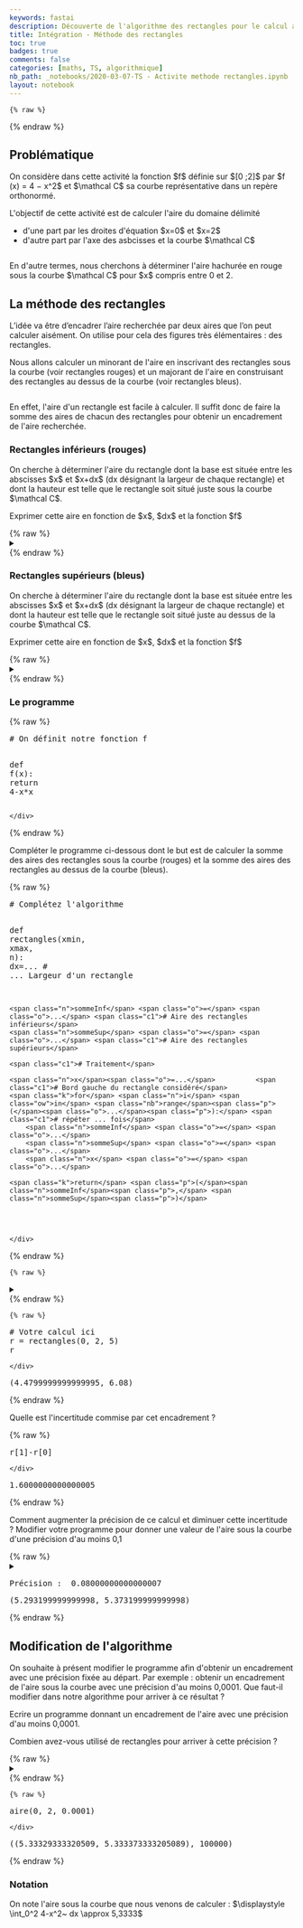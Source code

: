 ```yaml
---
keywords: fastai
description: Découverte de l'algorithme des rectangles pour le calcul approché d'une intégrale
title: Intégration - Méthode des rectangles
toc: true
badges: true
comments: false
categories: [maths, TS, algorithmique]
nb_path: _notebooks/2020-03-07-TS - Activite methode rectangles.ipynb
layout: notebook
---
```


<!--
#################################################
### THIS FILE WAS AUTOGENERATED! DO NOT EDIT! ###
#################################################
# file to edit: _notebooks/2020-03-07-TS - Activite methode rectangles.ipynb
-->

<div class="container" id="notebook-container">
        
    {% raw %}
    
<div class="cell border-box-sizing code_cell rendered">

</div>
    {% endraw %}

<div class="cell border-box-sizing text_cell rendered"><div class="inner_cell">
<div class="text_cell_render border-box-sizing rendered_html">
<h2 id="Probl&#233;matique">Probl&#233;matique<a class="anchor-link" href="#Probl&#233;matique"> </a></h2>
</div>
</div>
</div>
<div class="cell border-box-sizing text_cell rendered"><div class="inner_cell">
<div class="text_cell_render border-box-sizing rendered_html">
<p>On considère dans cette activité la fonction $f$ définie sur
$[0 ;2]$ par $f (x) = 4 − x^2$ et $\mathcal C$ sa courbe représentative dans
un repère orthonormé.</p>
<p>L'objectif de cette activité est de calculer l'aire du domaine délimité</p>
<ul>
<li>d'une part par les droites d'équation $x=0$ et $x=2$</li>
<li>d'autre part par l'axe des asbcisses et la courbe $\mathcal C$</li>
</ul>
<p><img src="/images/copied_from_nb/my_icons/img1.png" alt=""></p>
<p>En d'autre termes, nous cherchons à déterminer l'aire hachurée en rouge sous la courbe $\mathcal C$ pour $x$ compris entre 0 et 2.</p>

</div>
</div>
</div>
<div class="cell border-box-sizing text_cell rendered"><div class="inner_cell">
<div class="text_cell_render border-box-sizing rendered_html">
<h2 id="La-m&#233;thode-des-rectangles">La m&#233;thode des rectangles<a class="anchor-link" href="#La-m&#233;thode-des-rectangles"> </a></h2>
</div>
</div>
</div>
<div class="cell border-box-sizing text_cell rendered"><div class="inner_cell">
<div class="text_cell_render border-box-sizing rendered_html">
<p>L’idée va être d’encadrer l’aire recherchée par deux aires que l’on peut calculer aisément. On utilise pour
cela des figures très élémentaires : des rectangles.</p>
<p>Nous allons calculer un minorant de l'aire en inscrivant des rectangles sous la courbe (voir rectangles rouges) et un majorant de l'aire en construisant des rectangles au dessus de la courbe (voir rectangles bleus).</p>
<p><img src="/images/copied_from_nb/my_icons/img2.png" alt=""></p>
<p>En effet, l'aire d'un rectangle est facile à calculer. Il suffit donc de faire la somme des aires de chacun des rectangles pour obtenir un encadrement de l'aire recherchée.</p>

</div>
</div>
</div>
<div class="cell border-box-sizing text_cell rendered"><div class="inner_cell">
<div class="text_cell_render border-box-sizing rendered_html">
<h3 id="Rectangles-inf&#233;rieurs-(rouges)">Rectangles inf&#233;rieurs (rouges)<a class="anchor-link" href="#Rectangles-inf&#233;rieurs-(rouges)"> </a></h3>
</div>
</div>
</div>
<div class="cell border-box-sizing text_cell rendered"><div class="inner_cell">
<div class="text_cell_render border-box-sizing rendered_html">
<p>On cherche à déterminer l'aire du rectangle dont la base est située entre les abscisses $x$ et $x+dx$ (dx désignant la largeur de chaque rectangle) et dont la hauteur est telle que le rectangle soit situé juste sous la courbe $\mathcal C$.</p>
<p>Exprimer cette aire en fonction de $x$, $dx$ et la fonction $f$</p>

</div>
</div>
</div>
    {% raw %}
    
<div class="cell border-box-sizing code_cell rendered">
<details class="description">
      <summary class="btn btn-sm" data-open="Hide Code" data-close="Show Code"></summary>
        <p><div class="input">

<div class="inner_cell">
    <div class="input_area">
<div class=" highlight hl-ipython3"><pre><span></span><span class="c1"># collapse</span>

<span class="c1"># aireInf = dx * f(x+dx)</span>
</pre></div>

    </div>
</div>
</div>
</p>
    </details>
</div>
    {% endraw %}

<div class="cell border-box-sizing text_cell rendered"><div class="inner_cell">
<div class="text_cell_render border-box-sizing rendered_html">
<h3 id="Rectangles-sup&#233;rieurs-(bleus)">Rectangles sup&#233;rieurs (bleus)<a class="anchor-link" href="#Rectangles-sup&#233;rieurs-(bleus)"> </a></h3>
</div>
</div>
</div>
<div class="cell border-box-sizing text_cell rendered"><div class="inner_cell">
<div class="text_cell_render border-box-sizing rendered_html">
<p>On cherche à déterminer l'aire du rectangle dont la base est située entre les abscisses $x$ et $x+dx$ (dx désignant la largeur de chaque rectangle) et dont la hauteur est telle que le rectangle soit situé juste au dessus de la courbe $\mathcal C$.</p>
<p>Exprimer cette aire en fonction de $x$, $dx$ et la fonction $f$</p>

</div>
</div>
</div>
    {% raw %}
    
<div class="cell border-box-sizing code_cell rendered">
<details class="description">
      <summary class="btn btn-sm" data-open="Hide Code" data-close="Show Code"></summary>
        <p><div class="input">

<div class="inner_cell">
    <div class="input_area">
<div class=" highlight hl-ipython3"><pre><span></span><span class="c1"># collapse</span>

<span class="c1"># aireSup = dx * f(x)</span>
</pre></div>

    </div>
</div>
</div>
</p>
    </details>
</div>
    {% endraw %}

<div class="cell border-box-sizing text_cell rendered"><div class="inner_cell">
<div class="text_cell_render border-box-sizing rendered_html">
<h3 id="Le-programme">Le programme<a class="anchor-link" href="#Le-programme"> </a></h3>
</div>
</div>
</div>
    {% raw %}
    
<div class="cell border-box-sizing code_cell rendered">
<div class="input">

<div class="inner_cell">
    <div class="input_area">
<div class=" highlight hl-ipython3"><pre><span></span><span class="c1"># On définit notre fonction f</span>

<span class="k">def</span> <span class="nf">f</span><span class="p">(</span><span class="n">x</span><span class="p">):</span>
    <span class="k">return</span> <span class="mi">4</span><span class="o">-</span><span class="n">x</span><span class="o">*</span><span class="n">x</span>
</pre></div>

    </div>
</div>
</div>

</div>
    {% endraw %}

<div class="cell border-box-sizing text_cell rendered"><div class="inner_cell">
<div class="text_cell_render border-box-sizing rendered_html">
<p>Compléter le programme ci-dessous dont le but est de calculer la somme des aires des rectangles sous la courbe (rouges) et la somme des aires des rectangles au dessus de la courbe (bleus).</p>

</div>
</div>
</div>
    {% raw %}
    
<div class="cell border-box-sizing code_cell rendered">
<div class="input">

<div class="inner_cell">
    <div class="input_area">
<div class=" highlight hl-ipython3"><pre><span></span><span class="c1"># Complétez l&#39;algorithme</span>

<span class="k">def</span> <span class="nf">rectangles</span><span class="p">(</span><span class="n">xmin</span><span class="p">,</span> <span class="n">xmax</span><span class="p">,</span> <span class="n">n</span><span class="p">):</span>
    <span class="n">dx</span><span class="o">=...</span>         <span class="c1"># ... Largeur d&#39;un rectangle</span>

    <span class="n">sommeInf</span> <span class="o">=</span> <span class="o">...</span> <span class="c1"># Aire des rectangles inférieurs</span>
    <span class="n">sommeSup</span> <span class="o">=</span> <span class="o">...</span> <span class="c1"># Aire des rectangles supérieurs</span>

    <span class="c1"># Traitement</span>

    <span class="n">x</span><span class="o">=...</span>          <span class="c1"># Bord gauche du rectangle considéré</span>
    <span class="k">for</span> <span class="n">i</span> <span class="ow">in</span> <span class="nb">range</span><span class="p">(</span><span class="o">...</span><span class="p">):</span> <span class="c1"># répéter ... fois</span>
        <span class="n">sommeInf</span> <span class="o">=</span> <span class="o">...</span>
        <span class="n">sommeSup</span> <span class="o">=</span> <span class="o">...</span>
        <span class="n">x</span> <span class="o">=</span> <span class="o">...</span>

    <span class="k">return</span> <span class="p">(</span><span class="n">sommeInf</span><span class="p">,</span> <span class="n">sommeSup</span><span class="p">)</span>
</pre></div>

    </div>
</div>
</div>

</div>
    {% endraw %}

    {% raw %}
    
<div class="cell border-box-sizing code_cell rendered">
<details class="description">
      <summary class="btn btn-sm" data-open="Hide Code" data-close="Show Code"></summary>
        <p><div class="input">

<div class="inner_cell">
    <div class="input_area">
<div class=" highlight hl-ipython3"><pre><span></span><span class="c1"># collapse</span>
<span class="k">def</span> <span class="nf">rectangles</span><span class="p">(</span><span class="n">xmin</span><span class="p">,</span> <span class="n">xmax</span><span class="p">,</span> <span class="n">n</span><span class="p">):</span>
    <span class="n">dx</span><span class="o">=</span><span class="p">(</span><span class="n">xmax</span> <span class="o">-</span> <span class="n">xmin</span><span class="p">)</span> <span class="o">/</span> <span class="n">n</span> <span class="c1"># ... Largeur d&#39;un rectangle</span>

    <span class="n">sommeInf</span> <span class="o">=</span> <span class="mi">0</span> <span class="c1"># Aire des rectangles inférieurs</span>
    <span class="n">sommeSup</span> <span class="o">=</span> <span class="mi">0</span> <span class="c1"># Aire des rectangles supérieurs</span>

    <span class="c1"># Traitement</span>

    <span class="n">x</span><span class="o">=</span><span class="n">xmin</span>       <span class="c1"># Bord gauche du rectangle considéré</span>
    <span class="k">for</span> <span class="n">i</span> <span class="ow">in</span> <span class="nb">range</span><span class="p">(</span><span class="n">n</span><span class="p">):</span>   <span class="c1"># Répéter n fois</span>
        <span class="n">sommeInf</span> <span class="o">=</span> <span class="n">sommeInf</span> <span class="o">+</span> <span class="n">dx</span><span class="o">*</span><span class="n">f</span><span class="p">(</span><span class="n">x</span><span class="o">+</span><span class="n">dx</span><span class="p">)</span>
        <span class="n">sommeSup</span> <span class="o">=</span> <span class="n">sommeSup</span> <span class="o">+</span> <span class="n">dx</span><span class="o">*</span><span class="n">f</span><span class="p">(</span><span class="n">x</span><span class="p">)</span>
        <span class="n">x</span> <span class="o">=</span> <span class="n">x</span> <span class="o">+</span> <span class="n">dx</span>

    <span class="k">return</span> <span class="p">(</span><span class="n">sommeInf</span><span class="p">,</span> <span class="n">sommeSup</span><span class="p">)</span>
</pre></div>

    </div>
</div>
</div>
</p>
    </details>
</div>
    {% endraw %}

    {% raw %}
    
<div class="cell border-box-sizing code_cell rendered">
<div class="input">

<div class="inner_cell">
    <div class="input_area">
<div class=" highlight hl-ipython3"><pre><span></span><span class="c1"># Votre calcul ici </span>
<span class="n">r</span> <span class="o">=</span> <span class="n">rectangles</span><span class="p">(</span><span class="mi">0</span><span class="p">,</span> <span class="mi">2</span><span class="p">,</span> <span class="mi">5</span><span class="p">)</span>
<span class="n">r</span>
</pre></div>

    </div>
</div>
</div>

<div class="output_wrapper">
<div class="output">

<div class="output_area">



<div class="output_text output_subarea output_execute_result">
<pre>(4.4799999999999995, 6.08)</pre>
</div>

</div>

</div>
</div>

</div>
    {% endraw %}

<div class="cell border-box-sizing text_cell rendered"><div class="inner_cell">
<div class="text_cell_render border-box-sizing rendered_html">
<p>Quelle est l'incertitude commise par cet encadrement ?</p>

</div>
</div>
</div>
    {% raw %}
    
<div class="cell border-box-sizing code_cell rendered">
<div class="input">

<div class="inner_cell">
    <div class="input_area">
<div class=" highlight hl-ipython3"><pre><span></span><span class="n">r</span><span class="p">[</span><span class="mi">1</span><span class="p">]</span><span class="o">-</span><span class="n">r</span><span class="p">[</span><span class="mi">0</span><span class="p">]</span>
</pre></div>

    </div>
</div>
</div>

<div class="output_wrapper">
<div class="output">

<div class="output_area">



<div class="output_text output_subarea output_execute_result">
<pre>1.6000000000000005</pre>
</div>

</div>

</div>
</div>

</div>
    {% endraw %}

<div class="cell border-box-sizing text_cell rendered"><div class="inner_cell">
<div class="text_cell_render border-box-sizing rendered_html">
<p>Comment augmenter la précision de ce calcul et diminuer cette incertitude ? Modifier votre programme pour donner une valeur de l'aire sous la courbe d'une précision d'au moins 0,1</p>

</div>
</div>
</div>
    {% raw %}
    
<div class="cell border-box-sizing code_cell rendered">
<details class="description">
      <summary class="btn btn-sm" data-open="Hide Code" data-close="Show Code"></summary>
        <p><div class="input">

<div class="inner_cell">
    <div class="input_area">
<div class=" highlight hl-ipython3"><pre><span></span><span class="c1"># collapse</span>

<span class="c1"># On augmente le nb de rectangles</span>
<span class="c1"># jusqu&#39;à obtenir la précision souhaitée</span>

<span class="n">r</span> <span class="o">=</span> <span class="n">rectangles</span><span class="p">(</span><span class="mi">0</span><span class="p">,</span> <span class="mi">2</span><span class="p">,</span> <span class="mi">100</span><span class="p">)</span>
<span class="nb">print</span><span class="p">(</span><span class="s2">&quot;Précision : &quot;</span><span class="p">,</span> <span class="n">r</span><span class="p">[</span><span class="mi">1</span><span class="p">]</span><span class="o">-</span><span class="n">r</span><span class="p">[</span><span class="mi">0</span><span class="p">])</span>
<span class="n">r</span>
</pre></div>

    </div>
</div>
</div>
</p>
    </details>
<div class="output_wrapper">
<div class="output">

<div class="output_area">

<div class="output_subarea output_stream output_stdout output_text">
<pre>Précision :  0.08000000000000007
</pre>
</div>
</div>

<div class="output_area">



<div class="output_text output_subarea output_execute_result">
<pre>(5.293199999999998, 5.373199999999998)</pre>
</div>

</div>

</div>
</div>

</div>
    {% endraw %}

<div class="cell border-box-sizing text_cell rendered"><div class="inner_cell">
<div class="text_cell_render border-box-sizing rendered_html">
<h2 id="Modification-de-l'algorithme">Modification de l'algorithme<a class="anchor-link" href="#Modification-de-l'algorithme"> </a></h2>
</div>
</div>
</div>
<div class="cell border-box-sizing text_cell rendered"><div class="inner_cell">
<div class="text_cell_render border-box-sizing rendered_html">
<p>On souhaite à présent modifier le programme afin d'obtenir un encadrement avec une précision fixée au départ. Par exemple : obtenir un encadrement de l'aire sous la courbe avec une précision d'au moins 0,0001. Que faut-il modifier dans notre algorithme pour arriver à ce résultat ?</p>

</div>
</div>
</div>
<div class="cell border-box-sizing text_cell rendered"><div class="inner_cell">
<div class="text_cell_render border-box-sizing rendered_html">
<p>Ecrire un programme donnant un encadrement de l'aire avec une précision d'au moins 0,0001.</p>
<p>Combien avez-vous utilisé de rectangles pour arriver à cette précision ?</p>

</div>
</div>
</div>
    {% raw %}
    
<div class="cell border-box-sizing code_cell rendered">
<details class="description">
      <summary class="btn btn-sm" data-open="Hide Code" data-close="Show Code"></summary>
        <p><div class="input">

<div class="inner_cell">
    <div class="input_area">
<div class=" highlight hl-ipython3"><pre><span></span><span class="c1"># collapse</span>

<span class="c1"># On introduit une boucle tant que </span>
<span class="c1"># pour obtenir la rpécision souhaitée :</span>
<span class="c1"># on appelle la fonction rectangles en multipliant par 10</span>
<span class="c1"># le nombre de rectangles à chaque nouvel appel</span>

<span class="k">def</span> <span class="nf">aire</span><span class="p">(</span><span class="n">xmin</span><span class="p">,</span> <span class="n">xmax</span><span class="p">,</span> <span class="n">prec</span><span class="p">):</span>
    <span class="n">p</span> <span class="o">=</span> <span class="mi">1</span>
    <span class="n">n</span><span class="o">=</span><span class="mi">1</span>
    <span class="k">while</span> <span class="n">p</span> <span class="o">&gt;</span> <span class="n">prec</span><span class="p">:</span>
        <span class="n">n</span> <span class="o">=</span> <span class="mi">10</span><span class="o">*</span><span class="n">n</span>
        <span class="n">r</span> <span class="o">=</span> <span class="n">rectangles</span><span class="p">(</span><span class="n">xmin</span><span class="p">,</span> <span class="n">xmax</span><span class="p">,</span> <span class="n">n</span><span class="p">)</span>
        <span class="n">p</span> <span class="o">=</span> <span class="n">r</span><span class="p">[</span><span class="mi">1</span><span class="p">]</span> <span class="o">-</span> <span class="n">r</span><span class="p">[</span><span class="mi">0</span><span class="p">]</span>
    <span class="k">return</span> <span class="p">(</span><span class="n">r</span><span class="p">,</span> <span class="n">n</span><span class="p">)</span>
</pre></div>

    </div>
</div>
</div>
</p>
    </details>
</div>
    {% endraw %}

    {% raw %}
    
<div class="cell border-box-sizing code_cell rendered">
<div class="input">

<div class="inner_cell">
    <div class="input_area">
<div class=" highlight hl-ipython3"><pre><span></span><span class="n">aire</span><span class="p">(</span><span class="mi">0</span><span class="p">,</span> <span class="mi">2</span><span class="p">,</span> <span class="mf">0.0001</span><span class="p">)</span>
</pre></div>

    </div>
</div>
</div>

<div class="output_wrapper">
<div class="output">

<div class="output_area">



<div class="output_text output_subarea output_execute_result">
<pre>((5.33329333320509, 5.333373333205089), 100000)</pre>
</div>

</div>

</div>
</div>

</div>
    {% endraw %}

<div class="cell border-box-sizing text_cell rendered"><div class="inner_cell">
<div class="text_cell_render border-box-sizing rendered_html">
<h3 id="Notation">Notation<a class="anchor-link" href="#Notation"> </a></h3>
</div>
</div>
</div>
<div class="cell border-box-sizing text_cell rendered"><div class="inner_cell">
<div class="text_cell_render border-box-sizing rendered_html">
<p>On note l'aire sous la courbe que nous venons de calculer : $\displaystyle \int_0^2 4-x^2~ dx \approx 5,3333$</p>

</div>
</div>
</div>
</div>
 


